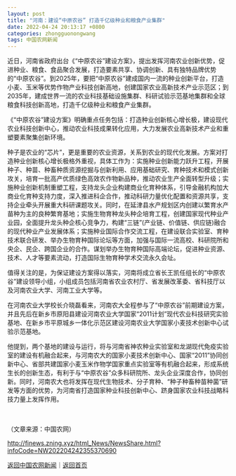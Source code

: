```yaml
---
layout: post
title: "河南：建设“中原农谷” 打造千亿级种业和粮食产业集群"
date: 2022-04-24 20:13:17 +0800
categories: zhongguonongwang
tags: 中国农网新闻
---
```

<p>近日，河南省政府出台《“中原农谷”建设方案》，提出发挥河南农业创新优势，促进种业、粮食、食品聚合发展，打造要素共享、协调创新、具有独特品牌优势的“中原农谷”。到2025年，要把“中原农谷”建成国内一流的种业创新平台，打造小麦、玉米等优势作物产业科技创新高地，创建国家农业高新技术产业示范区；到2035年，建成世界一流的农业科技基础设施集群、科研试验示范基地集群和全球粮食科技创新高地，打造千亿级种业和粮食产业集群。 </p><p>《“中原农谷”建设方案》明确重点任务包括：打造种业创新核心增长极，建设现代农业科技创新中心，推动农业科技成果转化应用，大力发展农业高新技术产业和重塑要素聚集创新环境。</p><p>种子是农业的“芯片”，更是重要的农业资源，关系到农业的现代化发展。方案对打造种业创新核心增长极格外重视，具体工作为：实施种业创新能力跃升工程，开展种子、种苗、种畜种质资源挖掘与创新利用、应用基础研究、育种技术和模式创新攻关，培育一批高产优质绿色高效农作物新品种，推动农业生产全面转型升级；实施种业创新机制重塑工程，支持龙头企业构建商业化育种体系，引导金融机构加大商业化育种支持力度，深入推进科企合作，推动科研力量优化配置和资源共享，支持企业牵头开展重大科研课题攻关。同时，在延津县水产规划区内创建以繁育水产苗种为主的良种繁育基地；实施生物育种龙头种企培育工程，创建国家现代种业产业园，全面提升龙头种企核心竞争力，构建“三链”(产业链、价值链、供应链)融合的现代种业产业发展体系；实施种业国际合作交流工程，在建设联合实验室、育种技术联合研发、举办生物育种国际论坛等方面，加强与国际一流高校、科研院所和央企、民企、跨国企业的合作。谋划举办生物育种国际高端论坛，促进种业资源、技术、人才等要素流动，打造国际生物育种学术交流永久会址。</p><p>值得关注的是，为保证建设方案得以落实，河南将成立省长王凯任组长的“中原农谷”建设领导小组，小组成员包括河南省农业农村厅、省发展改革委、省科技厅以及河南农业大学、河南工业大学等。</p><p>在河南农业大学校长介晓磊看来，河南农大全程参与了“中原农谷”前期建设方案，并且先后在新乡市原阳县建设河南农业大学国家“2011计划”现代农业科技研究实验基地、在新乡市平原城乡一体化示范区建设河南农业大学国家小麦技术创新中心试验示范基地。</p><p>他提到，两个基地的建设与运行，将与河南省神农种业实验室和龙湖现代免疫实验室的建设有机融合起来，与河南农大的国家小麦技术创新中心、国家“2011”协同创新中心、省部共建国家小麦玉米作物学国家重点实验室等有机融合起来，形成系统生长的创新生态，有利于与“中原农谷”众多科研院所、龙头企业深度合作，协同创新。同时，河南农大也将发挥在现代生物技术、分子育种、“种子种畜种苗种菌”研发等方面的优势，为河南省打造国家种业科技创新中心、跻身国家农业科技战略科技力量上发挥作用。</p><p>　 </p><p class="em_media">（文章来源：中国农网）</p>

<http://finews.zning.xyz/html_News/NewsShare.html?infoCode=NW202204242355370690>

[返回中国农网新闻](//finews.withounder.com/category/zhongguonongwang.html)｜[返回首页](//finews.withounder.com/)